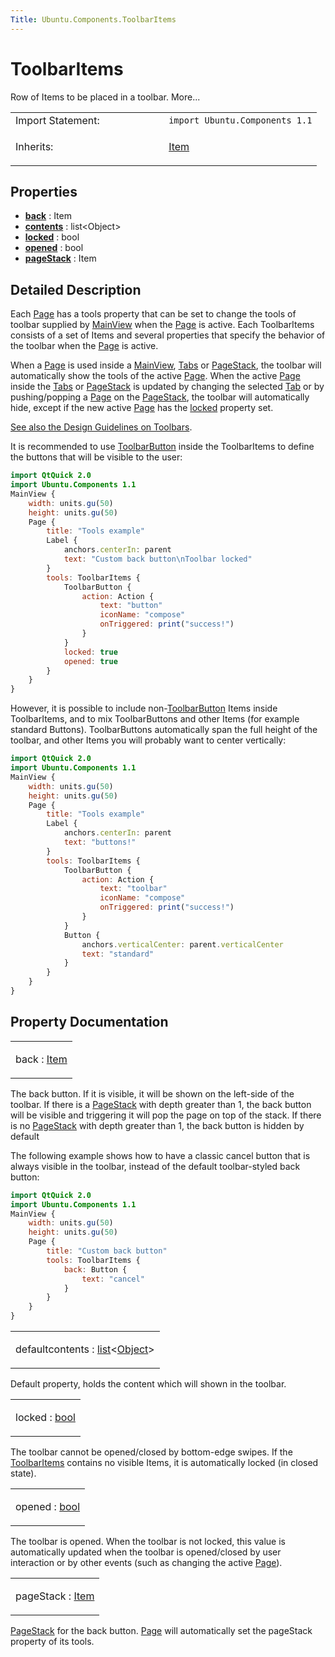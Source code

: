 ```yaml
---
Title: Ubuntu.Components.ToolbarItems
---
```

        
ToolbarItems
============

<span class="subtitle"></span>
Row of Items to be placed in a toolbar. More...

<table>
<colgroup>
<col width="50%" />
<col width="50%" />
</colgroup>
<tbody>
<tr class="odd">
<td>Import Statement:</td>
<td><code>import Ubuntu.Components 1.1</code></td>
</tr>
<tr class="even">
<td>Inherits:</td>
<td><p><a href="QtQuick.Item.md">Item</a></p></td>
</tr>
</tbody>
</table>

<span id="properties"></span>
Properties
----------

-   ****[back](#back-prop)**** : Item
-   ****[contents](#contents-prop)**** : list&lt;Object&gt;
-   ****[locked](#locked-prop)**** : bool
-   ****[opened](#opened-prop)**** : bool
-   ****[pageStack](#pageStack-prop)**** : Item

<span id="details"></span>
Detailed Description
--------------------

Each [Page](../Ubuntu.Components.Page.md) has a tools property that can be set to change the tools of toolbar supplied by [MainView](../Ubuntu.Components.MainView.md) when the [Page](../Ubuntu.Components.Page.md) is active. Each ToolbarItems consists of a set of Items and several properties that specify the behavior of the toolbar when the [Page](../Ubuntu.Components.Page.md) is active.

When a [Page](../Ubuntu.Components.Page.md) is used inside a [MainView](../Ubuntu.Components.MainView.md), [Tabs](../Ubuntu.Components.Tabs.md) or [PageStack](../Ubuntu.Components.PageStack.md), the toolbar will automatically show the tools of the active [Page](../Ubuntu.Components.Page.md). When the active [Page](../Ubuntu.Components.Page.md) inside the [Tabs](../Ubuntu.Components.Tabs.md) or [PageStack](../Ubuntu.Components.PageStack.md) is updated by changing the selected [Tab](../Ubuntu.Components.Tab.md) or by pushing/popping a [Page](../Ubuntu.Components.Page.md) on the [PageStack](../Ubuntu.Components.PageStack.md), the toolbar will automatically hide, except if the new active [Page](../Ubuntu.Components.Page.md) has the [locked](#locked-prop) property set.

[See also the Design Guidelines on Toolbars](http://design.ubuntu.com/apps/building-blocks/toolbar).

It is recommended to use [ToolbarButton](../Ubuntu.Components.ToolbarButton.md) inside the ToolbarItems to define the buttons that will be visible to the user:

``` qml
import QtQuick 2.0
import Ubuntu.Components 1.1
MainView {
    width: units.gu(50)
    height: units.gu(50)
    Page {
        title: "Tools example"
        Label {
            anchors.centerIn: parent
            text: "Custom back button\nToolbar locked"
        }
        tools: ToolbarItems {
            ToolbarButton {
                action: Action {
                    text: "button"
                    iconName: "compose"
                    onTriggered: print("success!")
                }
            }
            locked: true
            opened: true
        }
    }
}
```

However, it is possible to include non-[ToolbarButton](../Ubuntu.Components.ToolbarButton.md) Items inside ToolbarItems, and to mix ToolbarButtons and other Items (for example standard Buttons). ToolbarButtons automatically span the full height of the toolbar, and other Items you will probably want to center vertically:

``` qml
import QtQuick 2.0
import Ubuntu.Components 1.1
MainView {
    width: units.gu(50)
    height: units.gu(50)
    Page {
        title: "Tools example"
        Label {
            anchors.centerIn: parent
            text: "buttons!"
        }
        tools: ToolbarItems {
            ToolbarButton {
                action: Action {
                    text: "toolbar"
                    iconName: "compose"
                    onTriggered: print("success!")
                }
            }
            Button {
                anchors.verticalCenter: parent.verticalCenter
                text: "standard"
            }
        }
    }
}
```

Property Documentation
----------------------

<table>
<colgroup>
<col width="100%" />
</colgroup>
<tbody>
<tr class="odd">
<td><p><span id="back-prop"></span><span class="name">back</span> : <span class="type"><a href="QtQuick.Item.md">Item</a></span></p></td>
</tr>
</tbody>
</table>

The back button. If it is visible, it will be shown on the left-side of the toolbar. If there is a [PageStack](../Ubuntu.Components.PageStack.md) with depth greater than 1, the back button will be visible and triggering it will pop the page on top of the stack. If there is no [PageStack](../Ubuntu.Components.PageStack.md) with depth greater than 1, the back button is hidden by default

The following example shows how to have a classic cancel button that is always visible in the toolbar, instead of the default toolbar-styled back button:

``` qml
import QtQuick 2.0
import Ubuntu.Components 1.1
MainView {
    width: units.gu(50)
    height: units.gu(50)
    Page {
        title: "Custom back button"
        tools: ToolbarItems {
            back: Button {
                text: "cancel"
            }
        }
    }
}
```

<table>
<colgroup>
<col width="100%" />
</colgroup>
<tbody>
<tr class="odd">
<td><p><span id="contents-prop"></span><span class="qmldefault">default</span><span class="name">contents</span> : <span class="type"><a href="http://qt-project.org/doc/qt-5.3/qml-list.html">list</a></span>&lt;<span class="type"><a href="https://developer.ubuntu.comapps/qml/sdk-14.10/Ubuntu.Components.Object/">Object</a></span>&gt;</p></td>
</tr>
</tbody>
</table>

Default property, holds the content which will shown in the toolbar.

<table>
<colgroup>
<col width="100%" />
</colgroup>
<tbody>
<tr class="odd">
<td><p><span id="locked-prop"></span><span class="name">locked</span> : <span class="type"><a href="http://qt-project.org/doc/qt-5.3/qml-bool.html">bool</a></span></p></td>
</tr>
</tbody>
</table>

The toolbar cannot be opened/closed by bottom-edge swipes. If the [ToolbarItems](index.html) contains no visible Items, it is automatically locked (in closed state).

<table>
<colgroup>
<col width="100%" />
</colgroup>
<tbody>
<tr class="odd">
<td><p><span id="opened-prop"></span><span class="name">opened</span> : <span class="type"><a href="http://qt-project.org/doc/qt-5.3/qml-bool.html">bool</a></span></p></td>
</tr>
</tbody>
</table>

The toolbar is opened. When the toolbar is not locked, this value is automatically updated when the toolbar is opened/closed by user interaction or by other events (such as changing the active [Page](../Ubuntu.Components.Page.md)).

<table>
<colgroup>
<col width="100%" />
</colgroup>
<tbody>
<tr class="odd">
<td><p><span id="pageStack-prop"></span><span class="name">pageStack</span> : <span class="type"><a href="QtQuick.Item.md">Item</a></span></p></td>
</tr>
</tbody>
</table>

[PageStack](../Ubuntu.Components.PageStack.md) for the back button. [Page](../Ubuntu.Components.Page.md) will automatically set the pageStack property of its tools.

